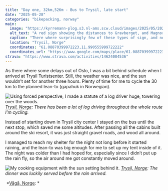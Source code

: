 ```yaml
---
title: "Day one, 32km,526m - Bus to Trysil, late start"
date: "2025-05-28"
categories: "bikepacking, norway"
main:
  image: "https://kyrremann-plog.s3.nl-ams.scw.cloud/images/2025/05/20250529_095359.jpg"
  alt_text: "A red sign showing the distances to Gravberget, and Magnor."
  caption: "There where surprisingly few of these types of sign, and none of them specified the length to Halden."
  location: "Trysil, Norge"
  coordinates: "61.08870399972223,11.990555999722222"
  coordinates_url: "https://www.google.com/maps/place/61.08870399972223,11.990555999722222"
strava: "https://www.strava.com/activities/14624084536"
---
```


As there where some delays out of Oslo, I was a bit behind schedule when I arrived at Trysil Turistsenter. Still, the weather was nice, and the sun wouldn’t set for another three hours. Plenty of time for me to cycle the 30 km to the planned lean-to (gapahuk in Norwegian).

![Using forced perspective, I made a statute of a log driver huge, towering over the woods.](https://kyrremann-plog.s3.nl-ams.scw.cloud/images/2025/05/20250528_203503.jpg)
*[Trysil, Norge](https://www.google.com/maps/place/61.2472512,12.015076):  There has been a lot of log driving throughout the whole route I’m cycling.*

Instead of starting down in Trysil city center I stayed on the bus until the next stop, which saved me some altitudes. After passing all the cabins built around the ski resort, it was just straight gravel roads, and wood all around.

I managed to reach my shelter for the night not long before it started raining, and the lean-to was big enough for me to set up my tent inside of it. The night was colder than I had hoped for, especially since I didn’t put up the rain fly, so the air around me got constantly moved around.

![My cooking equipment with the sun setting behind it.](https://kyrremann-plog.s3.nl-ams.scw.cloud/images/2025/05/20250528_214304.jpg)
*[Trysil, Norge](https://www.google.com/maps/place/61.16075479972222,11.930018099722222): The dinner was luckily served before the rain arrived.*

![]()
*[Vågå, Norge](https://www.google.com/maps/place/61.464552699722226,8.8083106): *